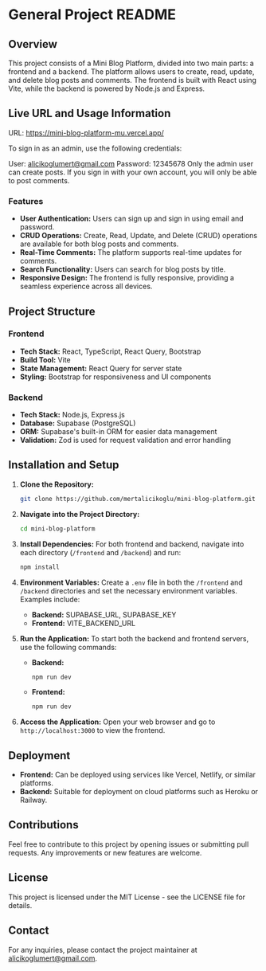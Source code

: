 # General Project README

## Overview

This project consists of a Mini Blog Platform, divided into two main parts: a frontend and a backend. The platform allows users to create, read, update, and delete blog posts and comments. The frontend is built with React using Vite, while the backend is powered by Node.js and Express.

## Live URL and Usage Information
URL: https://mini-blog-platform-mu.vercel.app/

To sign in as an admin, use the following credentials:

User: alicikoglumert@gmail.com
Password: 12345678
Only the admin user can create posts. If you sign in with your own account, you will only be able to post comments.



### Features

- **User Authentication:** Users can sign up and sign in using email and password.
- **CRUD Operations:** Create, Read, Update, and Delete (CRUD) operations are available for both blog posts and comments.
- **Real-Time Comments:** The platform supports real-time updates for comments.
- **Search Functionality:** Users can search for blog posts by title.
- **Responsive Design:** The frontend is fully responsive, providing a seamless experience across all devices.

## Project Structure

### Frontend
- **Tech Stack:** React, TypeScript, React Query, Bootstrap
- **Build Tool:** Vite
- **State Management:** React Query for server state
- **Styling:** Bootstrap for responsiveness and UI components

### Backend
- **Tech Stack:** Node.js, Express.js
- **Database:** Supabase (PostgreSQL)
- **ORM:** Supabase's built-in ORM for easier data management
- **Validation:** Zod is used for request validation and error handling

## Installation and Setup

1. **Clone the Repository:**
   ```sh
   git clone https://github.com/mertalicikoglu/mini-blog-platform.git
   ```

2. **Navigate into the Project Directory:**
   ```sh
   cd mini-blog-platform
   ```

3. **Install Dependencies:**
   For both frontend and backend, navigate into each directory (`/frontend` and `/backend`) and run:
   ```sh
   npm install
   ```

4. **Environment Variables:**
   Create a `.env` file in both the `/frontend` and `/backend` directories and set the necessary environment variables. Examples include:
   - **Backend:** SUPABASE_URL, SUPABASE_KEY
   - **Frontend:** VITE_BACKEND_URL

5. **Run the Application:**
   To start both the backend and frontend servers, use the following commands:
   - **Backend:**
     ```sh
     npm run dev
     ```
   - **Frontend:**
     ```sh
     npm run dev
     ```

6. **Access the Application:**
   Open your web browser and go to `http://localhost:3000` to view the frontend.

## Deployment

- **Frontend:** Can be deployed using services like Vercel, Netlify, or similar platforms.
- **Backend:** Suitable for deployment on cloud platforms such as Heroku or Railway.

## Contributions

Feel free to contribute to this project by opening issues or submitting pull requests. Any improvements or new features are welcome.

## License

This project is licensed under the MIT License - see the LICENSE file for details.

## Contact

For any inquiries, please contact the project maintainer at alicikoglumert@gmail.com.

